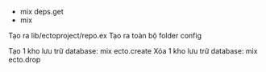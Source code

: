 - mix deps.get
- mix

Tạo ra lib/ectoproject/repo.ex 
Tạo ra toàn bộ folder config

Tạo 1 kho lưu trữ database: mix ecto.create
Xóa 1 kho lưu trữ database: mix ecto.drop